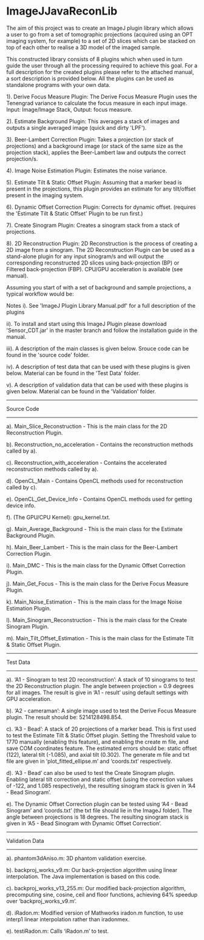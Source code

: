 # ImageJJavaReconLib
The aim of this project was to create an ImageJ plugin library which allows a user to go from a set of tomographic projections (acquired using an OPT imaging system, for example) to a set of 2D slices which can be stacked on top of each other to realise a 3D model of the imaged sample.

This constructed library consists of 8 plugins which when used in turn guide the user through all the processing required to achieve this goal. For a full description for the created plugins please refer to the attached manual, a sort description is provided below. All the plugins can be used as standalone programs with your own data. 

1). Derive Focus Measure Plugin: The Derive Focus Measure Plugin uses the Tenengrad variance to calculate the focus measure in each input image. Input: Image/Image Stack, Output: focus measure.

2). Estimate Background Plugin: This averages a stack of images and outputs a single averaged image (quick and dirty 'LPF').

3). Beer-Lambert Correction Plugin: Takes a projection (or stack of projections) and a background image (or stack of the same size as the projection stack), applies the Beer-Lambert law and outputs the correct projection/s.

4). Image Noise Estimation Plugin: Estimates the noise variance.

5). Estimate Tilt & Static Offset Plugin: Assuming that a marker bead is present in the projections, this plugin provides an estimate for any tilt/offset present in the imaging system.

6). Dynamic Offset Correction Plugin: Corrects for dynamic offset. (requires the 'Estimate Tilt & Static Offset' Plugin to be run first.)

7). Create Sinogram Plugin: Creates a sinogram stack from a stack of projections.

8). 2D Reconstruction Plugin: 2D Reconstruction is the process of creating a 2D image from a sinogram. The 2D Reconstruction Plugin can be used as a stand-alone plugin for any input sinogram/s and will output the corresponding reconstructed 2D slices using back-projection (BP) or Filtered back-projection (FBP). CPU/GPU acceleration is available (see manual).

Assuming you start of with a set of background and sample projections, a typical workflow would be:




Notes
  i). See 'ImageJ Plugin Library Manual.pdf' for a full description of the plugins
  
  ii). To install and start using this ImageJ Plugin please download 'Sensor_CDT.jar' in the master branch and follow the installation guide in the manual.
  
  iii). A description of the main classes is given below. Srouce code can be found in the 'source code' folder.
  
  iv). A description of test data that can be used with these plugins is given below. Material can be found in the 'Test Data' folder.
  
  v). A description of validation data that can be used with these plugins is given below. Material can be found in the 'Validation' folder.


********************
Source Code
********************
a). Main_Slice_Reconstruction - This is the main class for the 2D Reconstruction Plugin.

b). Reconstruction_no_acceleration - Contains the reconstruction methods called by a).

c). Reconstruction_with_acceleration - Contains the accelerated reconstruction methods called by a).

d). OpenCL_Main - Contains OpenCL methods used for reconstruction called by c).

e). OpenCL_Get_Device_Info - Contains OpenCL methods used for getting device info.

f). (The GPU/CPU Kernel): gpu_kernel.txt.

g). Main_Average_Background - This is the main class for the Estimate Background Plugin.

h). Main_Beer_Lambert - This is the main class for the Beer-Lambert Correction Plugin.

i). Main_DMC - This is the main class for the Dynamic Offset Correction Plugin.

j). Main_Get_Focus - This is the main class for the Derive Focus Measure Plugin.

k). Main_Noise_Estimation - This is the main class for the Image Noise Estimation Plugin.

l). Main_Sinogram_Reconstruction - This is the main class for the Create Sinogram Plugin.

m). Main_Tilt_Offset_Estimation - This is the main class for the Estimate Tilt & Static Offset Plugin.

********************
Test Data
********************
a). ‘A1 - Sinogram to test 2D reconstruction’: A stack of 10 sinograms to test the 2D Reconstruction plugin. The angle between projection = 0.9 degrees for all images. The result is give in ‘A1 - result’ using default settings with GPU acceleration.

b). ‘A2 - cameraman’: A single image used to test the Derive Focus Measure plugin. The result should be: 5214128498.854.

c). ‘A3 - Bead’: A stack of 20 projections of a marker bead. This is first used to test the Estimate Tilt & Static Offset plugin. Setting the Threshold value to 1770 manually (enabling this feature), and enabling the create m file, and save COM coordinates feature. The estimated errors should be: static offset (122), lateral tilt (-1.085), and axial tilt (0.302). The generate m file and txt file are given in ‘plot_fitted_ellipse.m’ and ‘coords.txt’ respectively. 

d). ‘A3 - Bead’ can also be used to test the Create Sinogram plugin. Enabling lateral tilt correction and static offset (using the correction values of -122, and 1.085 respectively), the resulting sinogram stack is given in ‘A4 - Bead Sinogram’.

e). The Dynamic Offset Correction plugin can be tested using ‘A4 - Bead Sinogram’ and ‘coords.txt’ (the txt file should lie in the ImageJ folder). The angle between projections is 18 degrees. The resulting sinogram stack is given in ‘A5 - Bead Sinogram with Dynamic Offset Correction’.

********************
Validation Data
********************
a). phantom3dAniso.m: 3D phantom validation exercise.

b). backproj_works_v9.m: Our back-projection algorithm using linear interpolation. The Java implementation is based on this code.

c). backproj_works_v13_255.m: Our modified back-projection algorithm, precomputing sine, cosine, ceil and floor functions, achieving 64% speedup over ‘backproj_works_v9.m’.

d). iRadon.m: Modified version of Mathworks iradon.m function, to use interp1 linear interpolation rather than iradonmex.

e). testiRadon.m: Calls ‘iRadon.m’ to test.
